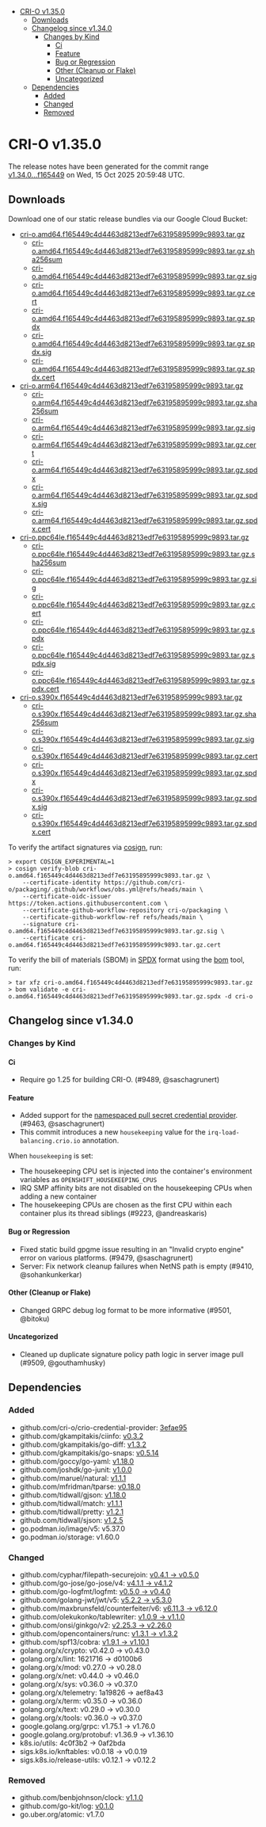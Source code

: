 - [CRI-O v1.35.0](#cri-o-v1350)
  - [Downloads](#downloads)
  - [Changelog since v1.34.0](#changelog-since-v1340)
    - [Changes by Kind](#changes-by-kind)
      - [Ci](#ci)
      - [Feature](#feature)
      - [Bug or Regression](#bug-or-regression)
      - [Other (Cleanup or Flake)](#other-cleanup-or-flake)
      - [Uncategorized](#uncategorized)
  - [Dependencies](#dependencies)
    - [Added](#added)
    - [Changed](#changed)
    - [Removed](#removed)

# CRI-O v1.35.0

The release notes have been generated for the commit range
[v1.34.0...f165449](https://github.com/cri-o/cri-o/compare/v1.34.0...v1.35.0) on Wed, 15 Oct 2025 20:59:48 UTC.

## Downloads

Download one of our static release bundles via our Google Cloud Bucket:

- [cri-o.amd64.f165449c4d4463d8213edf7e63195895999c9893.tar.gz](https://storage.googleapis.com/cri-o/artifacts/cri-o.amd64.f165449c4d4463d8213edf7e63195895999c9893.tar.gz)
  - [cri-o.amd64.f165449c4d4463d8213edf7e63195895999c9893.tar.gz.sha256sum](https://storage.googleapis.com/cri-o/artifacts/cri-o.amd64.f165449c4d4463d8213edf7e63195895999c9893.tar.gz.sha256sum)
  - [cri-o.amd64.f165449c4d4463d8213edf7e63195895999c9893.tar.gz.sig](https://storage.googleapis.com/cri-o/artifacts/cri-o.amd64.f165449c4d4463d8213edf7e63195895999c9893.tar.gz.sig)
  - [cri-o.amd64.f165449c4d4463d8213edf7e63195895999c9893.tar.gz.cert](https://storage.googleapis.com/cri-o/artifacts/cri-o.amd64.f165449c4d4463d8213edf7e63195895999c9893.tar.gz.cert)
  - [cri-o.amd64.f165449c4d4463d8213edf7e63195895999c9893.tar.gz.spdx](https://storage.googleapis.com/cri-o/artifacts/cri-o.amd64.f165449c4d4463d8213edf7e63195895999c9893.tar.gz.spdx)
  - [cri-o.amd64.f165449c4d4463d8213edf7e63195895999c9893.tar.gz.spdx.sig](https://storage.googleapis.com/cri-o/artifacts/cri-o.amd64.f165449c4d4463d8213edf7e63195895999c9893.tar.gz.spdx.sig)
  - [cri-o.amd64.f165449c4d4463d8213edf7e63195895999c9893.tar.gz.spdx.cert](https://storage.googleapis.com/cri-o/artifacts/cri-o.amd64.f165449c4d4463d8213edf7e63195895999c9893.tar.gz.spdx.cert)
- [cri-o.arm64.f165449c4d4463d8213edf7e63195895999c9893.tar.gz](https://storage.googleapis.com/cri-o/artifacts/cri-o.arm64.f165449c4d4463d8213edf7e63195895999c9893.tar.gz)
  - [cri-o.arm64.f165449c4d4463d8213edf7e63195895999c9893.tar.gz.sha256sum](https://storage.googleapis.com/cri-o/artifacts/cri-o.arm64.f165449c4d4463d8213edf7e63195895999c9893.tar.gz.sha256sum)
  - [cri-o.arm64.f165449c4d4463d8213edf7e63195895999c9893.tar.gz.sig](https://storage.googleapis.com/cri-o/artifacts/cri-o.arm64.f165449c4d4463d8213edf7e63195895999c9893.tar.gz.sig)
  - [cri-o.arm64.f165449c4d4463d8213edf7e63195895999c9893.tar.gz.cert](https://storage.googleapis.com/cri-o/artifacts/cri-o.arm64.f165449c4d4463d8213edf7e63195895999c9893.tar.gz.cert)
  - [cri-o.arm64.f165449c4d4463d8213edf7e63195895999c9893.tar.gz.spdx](https://storage.googleapis.com/cri-o/artifacts/cri-o.arm64.f165449c4d4463d8213edf7e63195895999c9893.tar.gz.spdx)
  - [cri-o.arm64.f165449c4d4463d8213edf7e63195895999c9893.tar.gz.spdx.sig](https://storage.googleapis.com/cri-o/artifacts/cri-o.arm64.f165449c4d4463d8213edf7e63195895999c9893.tar.gz.spdx.sig)
  - [cri-o.arm64.f165449c4d4463d8213edf7e63195895999c9893.tar.gz.spdx.cert](https://storage.googleapis.com/cri-o/artifacts/cri-o.arm64.f165449c4d4463d8213edf7e63195895999c9893.tar.gz.spdx.cert)
- [cri-o.ppc64le.f165449c4d4463d8213edf7e63195895999c9893.tar.gz](https://storage.googleapis.com/cri-o/artifacts/cri-o.ppc64le.f165449c4d4463d8213edf7e63195895999c9893.tar.gz)
  - [cri-o.ppc64le.f165449c4d4463d8213edf7e63195895999c9893.tar.gz.sha256sum](https://storage.googleapis.com/cri-o/artifacts/cri-o.ppc64le.f165449c4d4463d8213edf7e63195895999c9893.tar.gz.sha256sum)
  - [cri-o.ppc64le.f165449c4d4463d8213edf7e63195895999c9893.tar.gz.sig](https://storage.googleapis.com/cri-o/artifacts/cri-o.ppc64le.f165449c4d4463d8213edf7e63195895999c9893.tar.gz.sig)
  - [cri-o.ppc64le.f165449c4d4463d8213edf7e63195895999c9893.tar.gz.cert](https://storage.googleapis.com/cri-o/artifacts/cri-o.ppc64le.f165449c4d4463d8213edf7e63195895999c9893.tar.gz.cert)
  - [cri-o.ppc64le.f165449c4d4463d8213edf7e63195895999c9893.tar.gz.spdx](https://storage.googleapis.com/cri-o/artifacts/cri-o.ppc64le.f165449c4d4463d8213edf7e63195895999c9893.tar.gz.spdx)
  - [cri-o.ppc64le.f165449c4d4463d8213edf7e63195895999c9893.tar.gz.spdx.sig](https://storage.googleapis.com/cri-o/artifacts/cri-o.ppc64le.f165449c4d4463d8213edf7e63195895999c9893.tar.gz.spdx.sig)
  - [cri-o.ppc64le.f165449c4d4463d8213edf7e63195895999c9893.tar.gz.spdx.cert](https://storage.googleapis.com/cri-o/artifacts/cri-o.ppc64le.f165449c4d4463d8213edf7e63195895999c9893.tar.gz.spdx.cert)
- [cri-o.s390x.f165449c4d4463d8213edf7e63195895999c9893.tar.gz](https://storage.googleapis.com/cri-o/artifacts/cri-o.s390x.f165449c4d4463d8213edf7e63195895999c9893.tar.gz)
  - [cri-o.s390x.f165449c4d4463d8213edf7e63195895999c9893.tar.gz.sha256sum](https://storage.googleapis.com/cri-o/artifacts/cri-o.s390x.f165449c4d4463d8213edf7e63195895999c9893.tar.gz.sha256sum)
  - [cri-o.s390x.f165449c4d4463d8213edf7e63195895999c9893.tar.gz.sig](https://storage.googleapis.com/cri-o/artifacts/cri-o.s390x.f165449c4d4463d8213edf7e63195895999c9893.tar.gz.sig)
  - [cri-o.s390x.f165449c4d4463d8213edf7e63195895999c9893.tar.gz.cert](https://storage.googleapis.com/cri-o/artifacts/cri-o.s390x.f165449c4d4463d8213edf7e63195895999c9893.tar.gz.cert)
  - [cri-o.s390x.f165449c4d4463d8213edf7e63195895999c9893.tar.gz.spdx](https://storage.googleapis.com/cri-o/artifacts/cri-o.s390x.f165449c4d4463d8213edf7e63195895999c9893.tar.gz.spdx)
  - [cri-o.s390x.f165449c4d4463d8213edf7e63195895999c9893.tar.gz.spdx.sig](https://storage.googleapis.com/cri-o/artifacts/cri-o.s390x.f165449c4d4463d8213edf7e63195895999c9893.tar.gz.spdx.sig)
  - [cri-o.s390x.f165449c4d4463d8213edf7e63195895999c9893.tar.gz.spdx.cert](https://storage.googleapis.com/cri-o/artifacts/cri-o.s390x.f165449c4d4463d8213edf7e63195895999c9893.tar.gz.spdx.cert)

To verify the artifact signatures via [cosign](https://github.com/sigstore/cosign), run:

```console
> export COSIGN_EXPERIMENTAL=1
> cosign verify-blob cri-o.amd64.f165449c4d4463d8213edf7e63195895999c9893.tar.gz \
    --certificate-identity https://github.com/cri-o/packaging/.github/workflows/obs.yml@refs/heads/main \
    --certificate-oidc-issuer https://token.actions.githubusercontent.com \
    --certificate-github-workflow-repository cri-o/packaging \
    --certificate-github-workflow-ref refs/heads/main \
    --signature cri-o.amd64.f165449c4d4463d8213edf7e63195895999c9893.tar.gz.sig \
    --certificate cri-o.amd64.f165449c4d4463d8213edf7e63195895999c9893.tar.gz.cert
```

To verify the bill of materials (SBOM) in [SPDX](https://spdx.org) format using the [bom](https://sigs.k8s.io/bom) tool, run:

```console
> tar xfz cri-o.amd64.f165449c4d4463d8213edf7e63195895999c9893.tar.gz
> bom validate -e cri-o.amd64.f165449c4d4463d8213edf7e63195895999c9893.tar.gz.spdx -d cri-o
```

## Changelog since v1.34.0

### Changes by Kind

#### Ci
 - Require go 1.25 for building CRI-O. (#9489, @saschagrunert)

#### Feature
 - Added support for the [namespaced pull secret credential provider](https://github.com/cri-o/credential-provider). (#9463, @saschagrunert)
 - This commit introduces a new `housekeeping` value for the `irq-load-balancing.crio.io` annotation.
  
  When `housekeeping` is set:
  - The housekeeping CPU set is injected into the container's environment variables as `OPENSHIFT_HOUSEKEEPING_CPUS`
  - IRQ SMP affinity bits are not disabled on the housekeeping CPUs when adding a new container
  - The housekeeping CPUs are chosen as the first CPU within each container plus its thread siblings (#9223, @andreaskaris)

#### Bug or Regression
 - Fixed static build gpgme issue resulting in an "Invalid crypto engine" error on various platforms. (#9479, @saschagrunert)
 - Server: Fix network cleanup failures when NetNS path is empty (#9410, @sohankunkerkar)

#### Other (Cleanup or Flake)
 - Changed GRPC debug log format to be more informative (#9501, @bitoku)

#### Uncategorized
 - Cleaned up duplicate signature policy path logic in server image pull (#9509, @gouthamhusky)

## Dependencies

### Added
- github.com/cri-o/crio-credential-provider: [3efae95](https://github.com/cri-o/crio-credential-provider/tree/3efae95)
- github.com/gkampitakis/ciinfo: [v0.3.2](https://github.com/gkampitakis/ciinfo/tree/v0.3.2)
- github.com/gkampitakis/go-diff: [v1.3.2](https://github.com/gkampitakis/go-diff/tree/v1.3.2)
- github.com/gkampitakis/go-snaps: [v0.5.14](https://github.com/gkampitakis/go-snaps/tree/v0.5.14)
- github.com/goccy/go-yaml: [v1.18.0](https://github.com/goccy/go-yaml/tree/v1.18.0)
- github.com/joshdk/go-junit: [v1.0.0](https://github.com/joshdk/go-junit/tree/v1.0.0)
- github.com/maruel/natural: [v1.1.1](https://github.com/maruel/natural/tree/v1.1.1)
- github.com/mfridman/tparse: [v0.18.0](https://github.com/mfridman/tparse/tree/v0.18.0)
- github.com/tidwall/gjson: [v1.18.0](https://github.com/tidwall/gjson/tree/v1.18.0)
- github.com/tidwall/match: [v1.1.1](https://github.com/tidwall/match/tree/v1.1.1)
- github.com/tidwall/pretty: [v1.2.1](https://github.com/tidwall/pretty/tree/v1.2.1)
- github.com/tidwall/sjson: [v1.2.5](https://github.com/tidwall/sjson/tree/v1.2.5)
- go.podman.io/image/v5: v5.37.0
- go.podman.io/storage: v1.60.0

### Changed
- github.com/cyphar/filepath-securejoin: [v0.4.1 → v0.5.0](https://github.com/cyphar/filepath-securejoin/compare/v0.4.1...v0.5.0)
- github.com/go-jose/go-jose/v4: [v4.1.1 → v4.1.2](https://github.com/go-jose/go-jose/compare/v4.1.1...v4.1.2)
- github.com/go-logfmt/logfmt: [v0.5.0 → v0.4.0](https://github.com/go-logfmt/logfmt/compare/v0.5.0...v0.4.0)
- github.com/golang-jwt/jwt/v5: [v5.2.2 → v5.3.0](https://github.com/golang-jwt/jwt/compare/v5.2.2...v5.3.0)
- github.com/maxbrunsfeld/counterfeiter/v6: [v6.11.3 → v6.12.0](https://github.com/maxbrunsfeld/counterfeiter/compare/v6.11.3...v6.12.0)
- github.com/olekukonko/tablewriter: [v1.0.9 → v1.1.0](https://github.com/olekukonko/tablewriter/compare/v1.0.9...v1.1.0)
- github.com/onsi/ginkgo/v2: [v2.25.3 → v2.26.0](https://github.com/onsi/ginkgo/compare/v2.25.3...v2.26.0)
- github.com/opencontainers/runc: [v1.3.1 → v1.3.2](https://github.com/opencontainers/runc/compare/v1.3.1...v1.3.2)
- github.com/spf13/cobra: [v1.9.1 → v1.10.1](https://github.com/spf13/cobra/compare/v1.9.1...v1.10.1)
- golang.org/x/crypto: v0.42.0 → v0.43.0
- golang.org/x/lint: 1621716 → d0100b6
- golang.org/x/mod: v0.27.0 → v0.28.0
- golang.org/x/net: v0.44.0 → v0.46.0
- golang.org/x/sys: v0.36.0 → v0.37.0
- golang.org/x/telemetry: 1a19826 → aef8a43
- golang.org/x/term: v0.35.0 → v0.36.0
- golang.org/x/text: v0.29.0 → v0.30.0
- golang.org/x/tools: v0.36.0 → v0.37.0
- google.golang.org/grpc: v1.75.1 → v1.76.0
- google.golang.org/protobuf: v1.36.9 → v1.36.10
- k8s.io/utils: 4c0f3b2 → 0af2bda
- sigs.k8s.io/knftables: v0.0.18 → v0.0.19
- sigs.k8s.io/release-utils: v0.12.1 → v0.12.2

### Removed
- github.com/benbjohnson/clock: [v1.1.0](https://github.com/benbjohnson/clock/tree/v1.1.0)
- github.com/go-kit/log: [v0.1.0](https://github.com/go-kit/log/tree/v0.1.0)
- go.uber.org/atomic: v1.7.0
